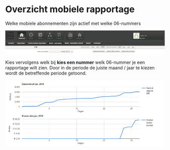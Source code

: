 <!-- TITLE: Mobielrapportages -->
<!-- SUBTITLE: Mobielrapportages -->

# Overzicht mobiele rapportage
Welke mobiele abonnementen zijn actief met welke 06-nummers

![Mobiel Rapportage Menu](/uploads/mobiel-rapportage-menu.jpg "Mobiel Rapportage Menu")

Kies vervolgens welk bij **kies een nummer** welk 06-nummer je een rapportage wilt zien.
Door in de periode de juiste maand / jaar te kiezen wordt de betreffende periode getoond.

![Mobieldata](/uploads/mobieldata.jpg "Mobieldata")